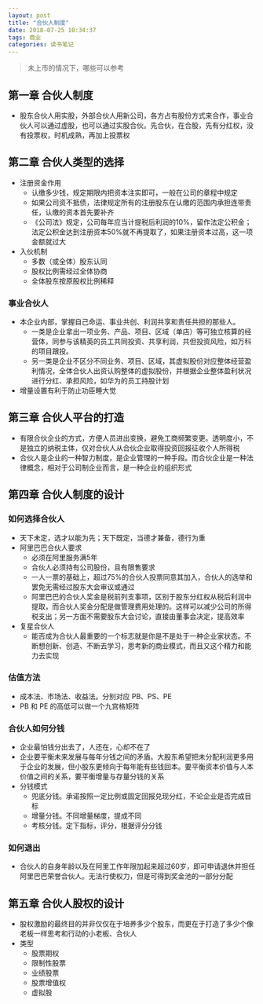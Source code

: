 ```yaml
---
layout: post
title: "合伙人制度"
date: 2018-07-25 10:34:37
tags: 商业 
categories: 读书笔记
---
```


> 未上市的情况下，哪些可以参考

## 第一章 合伙人制度

- 股东合伙人用实股，外部合伙人用新公司，各方占有股份方式来合作，事业合伙人可以通过虚股，也可以通过实股合伙。先合伙，在合股，先有分红权，没有投票权，时机成熟，再加上投票权


## 第二章 合伙人类型的选择

- 注册资金作用
    + 认缴多少钱，规定期限内把资本注实即可，一般在公司的章程中规定
    + 如果公司资不抵债，法律规定所有的注册股东在认缴的范围内承担连带责任，认缴的资本首先要补齐
    + 《公司法》规定，公司每年应当计提税后利润的10%，留作法定公积金；法定公积金达到注册资本50%就不再提取了，如果注册资本过高，这一项金额就过大
- 入伙机制
    + 多数（或全体）股东认同
    + 股权比例需经过全体协商
    + 全体股东按原股权比例稀释

### 事业合伙人

- 本企业内部，掌握自己命运、事业共创、利润共享和责任共担的那些人。
    + 一类是企业拿出一项业务、产品、项目、区域（单店）等可独立核算的经营体，同参与该精英的员工共同投资、共享利润，共但投资风险，如万科的项目跟投。
    + 另一类是企业不区分不同业务、项目、区域，其虚拟股份对应整体经营盈利情况，全体合伙人出资认购整体的虚拟股份，并根据企业整体盈利状况进行分红、承担风险，如华为的员工持股计划
- 增量设置有利于防止功臣睡大觉

## 第三章 合伙人平台的打造

- 有限合伙企业的方式，方便人员进出变换，避免工商频繁变更。透明度小，不是独立的纳税主体，仅对合伙人从合伙企业取得投资回报征收个人所得税
- 合伙人是企业的一种智力制度，是企业管理的一种手段。而合伙企业是一种法律概念，相对于公司制企业而言，是一种企业的组织形式

## 第四章 合伙人制度的设计

### 如何选择合伙人

- 天下未定，选才以能为先；天下既定，当德才兼备，德行为重
- 阿里巴巴合伙人要求
    + 必须在阿里服务满5年
    + 合伙人必须持有公司股份，且有限售要求
    + 一人一票的基础上，超过75%的合伙人投票同意其加入，合伙人的选举和罢免无需经过股东大会审议或通过
    + 阿里巴巴的合伙人奖金是税前列支事项，区别于股东分红权从税后利润中提取，而合伙人奖金分配是做管理费用处理的。这样可以减少公司的所得税支出；另一方面不需要股东大会讨论，直接由董事会决定，提高效率
- 复星合伙人
    + 能否成为合伙人最重要的一个标志就是你是不是处于一种企业家状态。不断想创新、创造、不断去学习，思考新的商业模式，而且又这个精力和能力去实现

### 估值方法

- 成本法、市场法、收益法。分别对应 PB、PS、PE 
- PB 和 PE 的高低可以做一个九宫格矩阵

### 合伙人如何分钱

- 企业最怕钱分出去了，人还在，心却不在了
- 企业要平衡未来发展与每年分钱之间的矛盾。大股东希望把未分配利润更多用于企业的发展，但小股东更倾向于每年能有些钱回本。要平衡资本价值与人本价值之间的关系，要平衡增量与存量分钱的关系
- 分钱模式
    + 兜底分钱。承诺按照一定比例或固定回报兑现分红，不论企业是否完成目标
    + 增量分钱。不同增量梯度，提成不同
    + 考核分钱。定下指标，评分，根据评分分钱

### 如何退出

- 合伙人的自身年龄以及在阿里工作年限加起来超过60岁，即可申请退休并担任阿里巴巴荣誉合伙人。无法行使权力，但是可得到奖金池的一部分分配

## 第五章 合伙人股权的设计

- 股权激励的最终目的并非仅仅在于培养多少个股东，而更在于打造了多少个像老板一样思考和行动的小老板、合伙人
- 类型
    + 股票期权
    + 限制性股票
    + 业绩股票
    + 股票增值权
    + 虚拟股

